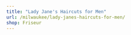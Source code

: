 ```yaml
---
title: "Lady Jane's Haircuts for Men"
url: /milwaukee/lady-janes-haircuts-for-men/
shop: Friseur
---
```

